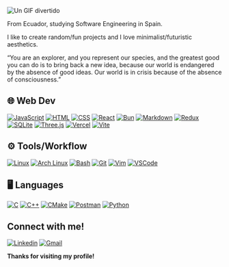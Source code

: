 ![Un GIF divertido](https://i.giphy.com/media/v1.Y2lkPTc5MGI3NjExMTBtbmR6bnFkcGJrcGkzazgwN3k0eHE4c25jeTdseHpmcDFmaTl3byZlcD12MV9pbnRlcm5hbF9naWZfYnlfaWQmY3Q9Zw/eFvs5iE6a6ntVIRaEN/giphy.gif)

From Ecuador, studying Software Engineering in Spain.

I like to create random/fun projects and I love minimalist/futuristic aesthetics.

“You are an explorer, and you represent our species, and the greatest good you can do is to bring back a new idea, because our world is endangered by the absence of good ideas. Our world is in crisis because of the absence of consciousness.”

## 🌐 Web Dev

[![JavaScript](https://skillicons.dev/icons?i=js)](https://developer.mozilla.org/en-US/docs/Web/JavaScript) 
[![HTML](https://skillicons.dev/icons?i=html)](https://developer.mozilla.org/en-US/docs/Web/HTML) 
[![CSS](https://skillicons.dev/icons?i=css)](https://developer.mozilla.org/en-US/docs/Web/CSS) 
[![React](https://skillicons.dev/icons?i=react)](https://react.dev/) 
[![Bun](https://skillicons.dev/icons?i=bun)](https://bun.sh/) 
[![Markdown](https://skillicons.dev/icons?i=md)](https://www.markdownguide.org/) 
[![Redux](https://skillicons.dev/icons?i=redux)](https://redux.js.org/) 
[![SQLite](https://skillicons.dev/icons?i=sqlite)](https://sqlite.org/) 
[![Three.js](https://skillicons.dev/icons?i=threejs)](https://threejs.org/) 
[![Vercel](https://skillicons.dev/icons?i=vercel)](https://vercel.com/) 
[![Vite](https://skillicons.dev/icons?i=vite)](https://vitejs.dev/)

## ⚙️ Tools/Workflow

[![Linux](https://skillicons.dev/icons?i=linux)](https://www.kernel.org/) 
[![Arch Linux](https://skillicons.dev/icons?i=arch)](https://archlinux.org/) 
[![Bash](https://skillicons.dev/icons?i=bash)](https://www.gnu.org/software/bash/) 
[![Git](https://skillicons.dev/icons?i=git)](https://git-scm.com/) 
[![Vim](https://skillicons.dev/icons?i=vim)](https://www.vim.org/) 
[![VSCode](https://skillicons.dev/icons?i=vscode)](https://code.visualstudio.com/)

## 🖥️ Languages

[![C](https://skillicons.dev/icons?i=c)](https://en.wikipedia.org/wiki/C_(programming_language)) 
[![C++](https://skillicons.dev/icons?i=cpp)](https://isocpp.org/) 
[![CMake](https://skillicons.dev/icons?i=cmake)](https://cmake.org/) 
[![Postman](https://skillicons.dev/icons?i=postman)](https://www.postman.com/) 
[![Python](https://skillicons.dev/icons?i=py)](https://www.python.org/)

## Connect with me!
[![Linkedin](https://skillicons.dev/icons?i=linkedin)](https://www.linkedin.com/in/ricardo-perez-b11872242) 
[![Gmail](https://skillicons.dev/icons?i=gmail)](mailto:rickypcyt@gmail.com)

**Thanks for visiting my profile!**
